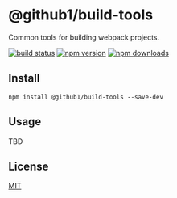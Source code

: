 # @github1/build-tools

Common tools for building webpack projects.

[![build status](https://img.shields.io/travis/github1/build-tools/master.svg?style=flat-square)](https://travis-ci.org/github1/build-tools)
[![npm version](https://img.shields.io/npm/v/@github1/build-tools.svg?style=flat-square)](https://www.npmjs.com/package/@github1/build-tools)
[![npm downloads](https://img.shields.io/npm/dm/@github1/build-tools.svg?style=flat-square)](https://www.npmjs.com/package/@github1/build-tools)

## Install
```shell
npm install @github1/build-tools --save-dev
```

## Usage

TBD

## License

[MIT](LICENSE.md)